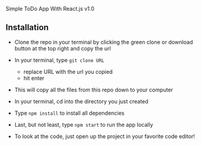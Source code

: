 Simple ToDo App With React.js v1.0

## Installation
- Clone the repo in your terminal by clicking the green clone or download button at the top right and copy the url
- In your terminal, type ```git clone URL```
  - replace URL with the url you copied
  - hit enter
- This will copy all the files from this repo down to your computer
- In your terminal, cd into the directory you just created
- Type ```npm install``` to install all dependencies
- Last, but not least, type ```npm start``` to run the app locally

- To look at the code, just open up the project in your favorite code editor!
